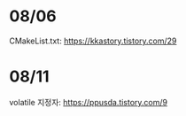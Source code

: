 # 08/06

CMakeList.txt: https://kkastory.tistory.com/29

# 08/11

volatile 지정자: https://ppusda.tistory.com/9
